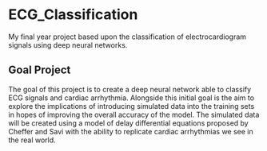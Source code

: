 # ECG_Classification
My final year project based upon the classification of electrocardiogram signals using deep neural networks.

## Goal Project
The goal of this project is to create a deep neural network able to classify ECG signals and cardiac arrhythmia. Alongside this initial goal is the aim to explore the implications of introducing simulated data into the training sets in hopes of improving the overall accuracy of the model.
The simulated data will be created using a model of delay differential equations proposed by Cheffer and Savi with the ability to replicate cardiac arrhythmias we see in the real world.
